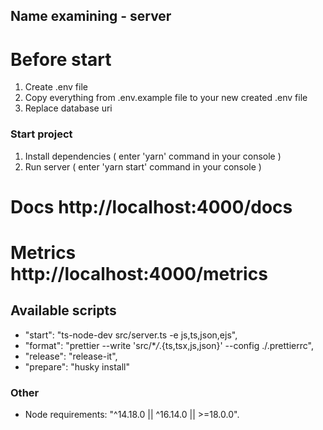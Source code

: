 ## Name examining - server

# Before start

1. Create .env file
2. Copy everything from .env.example file to your new created .env file
3. Replace database uri

### Start project

1. Install dependencies ( enter 'yarn' command in your console )
2. Run server ( enter 'yarn start' command in your console )

# Docs http://localhost:4000/docs

# Metrics http://localhost:4000/metrics

## Available scripts

- "start": "ts-node-dev src/server.ts -e js,ts,json,ejs",
- "format": "prettier --write 'src/\*_/_.{ts,tsx,js,json}' --config ./.prettierrc",
- "release": "release-it",
- "prepare": "husky install"

### Other

- Node requirements: "^14.18.0 || ^16.14.0 || >=18.0.0".

